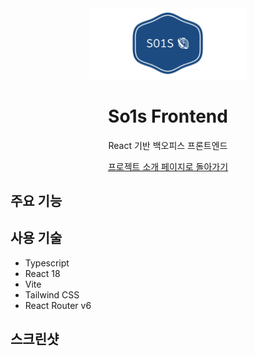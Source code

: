<div align="center">

<img src="https://raw.githubusercontent.com/so1s/.github/main/static/logo.png" alt="So1s Logo" width="50%" />

# So1s Frontend

React 기반 백오피스 프론트엔드

[프로젝트 소개 페이지로 돌아가기](https://github.com/so1s)

</div>

## 주요 기능

## 사용 기술

- Typescript
- React 18
- Vite
- Tailwind CSS
- React Router v6

## 스크린샷
